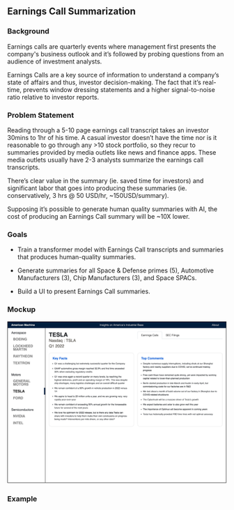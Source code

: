 ## Earnings Call Summarization 

### Background

Earnings calls are quarterly events where management first presents the company's business outlook and it’s followed by probing questions from an audience of investment analysts.

Earnings Calls are a key source of information to understand a company’s state of affairs and thus, investor decision-making. The fact that it’s real-time, prevents window dressing statements and a higher signal-to-noise ratio relative to investor reports.

### Problem Statement

Reading through a 5-10 page earnings call transcript takes an investor 30mins to 1hr of his time. A casual investor doesn’t have the time nor is it reasonable to go through any >10 stock portfolio, so they recur to summaries provided by media outlets like news and finance apps. These media outlets usually have 2-3 analysts summarize the earnings call transcripts. 

There’s clear value in the summary (ie. saved time for investors) and significant labor that goes into producing these summaries (ie. conservatively, 3 hrs @ 50 USD/hr, ~150USD/summary).

Supposing it’s possible to generate human quality summaries with AI, the cost of producing an Earnings Call summary will be ~10X lower.

### Goals
- Train a transformer model with Earnings Call transcripts and summaries that produces human-quality summaries.

- Generate summaries for all Space & Defense primes (5), Automotive Manufacturers (3), Chip Manufacturers (3), and Space SPACs. 

- Build a UI to present Earnings Call summaries.

### Mockup

![mockup](assets/mockup.png)

### Example


